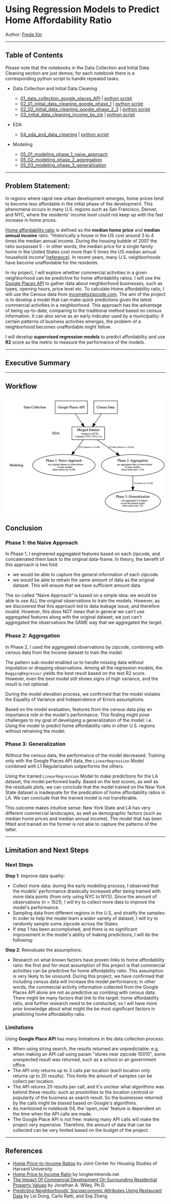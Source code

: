 # Using Regression Models to Predict Home Affordability Ratio 

Author: [Freda Xin](https://github.com/FredaXin)

---
## Table of Contents
Please note that the notebooks in the Data Collection and Initial Data Cleaning section
are just demos; for each notebook there is a corresponding
python script to handle repeated tasks.  
- Data Collection and Initial Data Cleaning
    - [01_data_collection_google_places_API](https://github.com/FredaXin/capstone/blob/master/code/01_data_collection_google_places_API.ipynb)
       | [python script](https://github.com/FredaXin/capstone/blob/master/code/data_collection_google.py)
    - [02_01_initial_data_cleaning_google_phase_1](https://github.com/FredaXin/capstone/blob/master/code/02_01_initial_data_cleaning_google_phase_1.ipynb) | [python script](https://github.com/FredaXin/capstone/blob/master/code/initial_data_cleaning_google_phase_1.py)
    - [02_02_initial_data_cleaning_google_phase_2_3](https://github.com/FredaXin/capstone/blob/master/code/02_02_initial_data_cleaning_google_phase_2_3.ipynb)
      | [python script](https://github.com/FredaXin/capstone/blob/master/code/initial_data_cleaning_google_phase_2_3.py)
    - [03_initial_data_cleaning_income_by_zip](https://github.com/FredaXin/capstone/blob/master/code/03_initial_data_cleaning_income_by_zip.ipynb)
      | [python script](https://github.com/FredaXin/capstone/blob/master/code/initial_data_cleaning_income_by_zip.py)
    
- EDA
    - [04_eda_and_data_cleaning](https://github.com/FredaXin/capstone/blob/master/code/04_eda_and_data_cleaning.ipynb)
      | [python script](https://github.com/FredaXin/capstone/blob/master/code/data_cleaning_phase_2_3.py)
    
- Modeling
    - [05_01_modeling_phase_1_naive_approach](https://github.com/FredaXin/capstone/blob/master/code/05_01_modeling_phase_1_naive_approach.ipynb)
    - [05_02_modeling_phase_2_aggregation](https://github.com/FredaXin/capstone/blob/master/code/05_02_modeling_phase_2_aggregation.ipynb)
    - [05_03_modeling_phase_3_generalization](https://github.com/FredaXin/capstone/blob/master/code/05_03_modeling_phase_3_generalization.ipynb)
---
## Problem Statement:
In regions where rapid new urban development emerges, home prices tend to become
less affordable in the initial phase of the development. This phenomena occurs
in many U.S. regions such as San Francisco, Denver, and NYC, where the
residents' income level could not keep up with the fast increase in home prices.

[Home affordability ratio](https://www.jchs.harvard.edu/home-price-income-ratios) is defined as the **median home price** and **median annual income** ratio. "Historically a house in the US cost around 3 to 4 times the median annual income. During the housing bubble of 2007 the ratio surpassed 5 - in other words, the median price for a single family home in the United States cost more than 5 times the US median annual household income"[(reference)](https://www.longtermtrends.net/home-price-median-annual-income-ratio/). In recent years, many U.S. neighborhoods have become unaffordable for the residents.

In my project, I will explore whether commercial activities in a given
neighborhood can be predictive for home affordability ratios. I will use the [Google Places
API](https://developers.google.com/places/web-service/details) to gather data
about neighborhood businesses, such as types, opening hours, price level etc. To
calculate Home affordability ratio, I will use the Census data from
[incomebyzipcode.com](https://www.incomebyzipcode.com/median-income-by-zip-code-list#order_form).
The aim of the project is to develop a model that can make quick predictions
given the latest commercial activities in a neighborhood. This approach has the
advantage of being up-to-date, comparing to the traditional
method based
on census information. It can also serve as an early indicator used by a
municipality: if certain patterns of business activities emerges, the problem of
a neighborhood becomes unaffordable might fellow.


I will develop **supervised regression models** to predict affordability and
use **R2** score as the metric to measure the performance of the models.


---
## Executive Summary


---
## Workflow 
![workflow](./image/workflow.png)
---
## Conclusion 
### Phase 1: the Naive Approach
In Phase 1, I engineered aggregated features based on each zipcode, and
concatenated them back to the original data-frame. In theory, the benefit of this
approach is two fold:
- we would be able to capture the general information of each zipcode.
- we would be able to retrain the same amount of data as the original dataset. This will ensure that we have sufficient amount data. 

The so-called “Naive Approach” is based on a simple idea: we would
be able to use ALL the original observations to train the models. However, as we
discovered that this approach led to data leakage issue, and therefore invalid. However, this does NOT mean that in general we can't use aggregated features along with the original dataset; we just can't aggregated the observations the SAME way that we aggregated the target.


### Phase 2: Aggregation
In Phase 2, I used the aggregated observations by zipcode, combining with census
data from the Income dataset to train the model.

The pattern sub-model enabled us to handle missing data without imputation or dropping observations.
Among all the regression models, the `BaggingRegressor` yields the best result
based on the test R2 score. However, even the best model still shows signs of
high variance, and the result is not optional.

During the model elevation process, we confirmed that the model violates the
Equality of Variance and Independence of Errors assumptions.

Based on the model evaluation, features from the census data play an
importance role in the model's performance. This finding might pose challenges
to my goal of developing a generalization of the model: i.e. Using the model to
predict home affordability ratio in other U.S. regions without retraining the
model.


### Phase 3: Generalization
Without the census data, the performance of the model decreased. Training only with the Google Places API data, the `LinearRegression` Model combined with L1 Regularization outperforms the others. 

Using the trained `LinearRegression` Model to make predictions for the LA dataset, the model performed badly. Based on the test scores, as well as the residuals plots, we can conclude that the model trained on the New York State dataset is inadequate for the predication of home affordability ratios in LA. We can conclude that the trained model is not transferable. 

This outcome makes intuitive sense: New York State and LA has very different
commercial landscapes, as well as demographic factors (such as median home
prices and median annual income). The model that has been fitted and trained on the
former is not able to capture the patterns of the latter. 

---
## Limitation and Next Steps
### Next Steps
**Step 1**: Improve data quality: 
- Collect more data: during the early modeling process, I observed that the models' performance drastically increased after being trained with more data points (from only using NYC to NYS). Since the amount of observations (n = 1521), I will try to collect more data to improve the model's performance.
- Sampling data from different regions in the U.S, and stratify the samples: In order to help the model learn a wider variety of dataset, I will try to randomly sample some zipcode across the States.
- If step 1 has been accomplished, and there is no significant improvement in the model's ability of making predictions, I will do the following:

**Step 2**: Reevaluate the assumptions: 
 - Research on what known factors have proven links to home affordability ratio:
   the first and for-most assumption of this project is that commercial
   activities can be predictive for home affordability ratio. This assumption is
   very likely to be unsound. During this project, we have confirmed that
   including census data will increase the model performance; in other words,
   the commercial activity information collected from the Google Places API
   alone are not as predictive as combing with census data. There might be many
   factors that link to the target: home affordability ratio, and further
   research need to be conducted, so I will have more prior knowledge about what
   might the be most significant factors in predicting home affordability ratio.
   
 ### Limitations
Using **Google Place API** has many limitations in the data collection process: 

- When using string search, the results returned are unpredictable: e.g. when making an API call using param "stores near zipcode 10010", some unexpected result was returned, such as a school or an government office. 
- The API only returns up to 3 calls per location (each location only returns up to 20 results). This limits the amount of samples can be collect per location. 
- The API returns 20 results per call, and it's unclear what algorithms was behind these results: such as proximities to the location centroid or popularity of the business as search result. So the businesses returned by the calls might be biased based on Google's algorithms.
- As mentioned in notebook 04, the 'open_now' feature is dependent on the time when the API calls are made. 
- The Google Place API is not free: making many API calls will make the project very expensive. Therefore, the amount of data that can be collected can be very limited based on the budget of the project. 



---
## References 
- [Home Price-to-Income Ratios](https://www.jchs.harvard.edu/home-price-income-ratios) by Joint Center for Housing Studies of Harvard University
- [Home Price to Income
  Ratio](https://www.longtermtrends.net/home-price-median-annual-income-ratio/)
  by longtermtrends.net
- [The Impact Of Commercial Development On Surrounding Residential Property
  Values](https://www.gamls.com/images/jonwiley.pdf) by Jonathan A. Wiley, Ph.D.
- [Predicting Neighborhoods’ Socioeconomic Attributes Using Restaurant
  Data](https://www.pnas.org/content/116/31/15447) by Lei Dong, Carlo Ratti, and Siqi Zheng